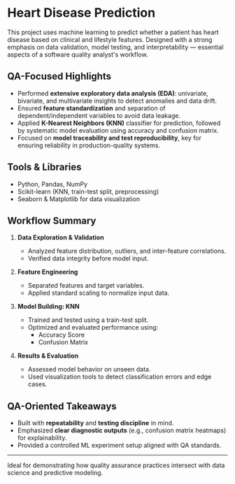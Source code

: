 # Heart Disease Prediction

This project uses machine learning to predict whether a patient has heart disease based on clinical and lifestyle features. Designed with a strong emphasis on data validation, model testing, and interpretability — essential aspects of a software quality analyst's workflow.

##   QA-Focused Highlights
- Performed **extensive exploratory data analysis (EDA)**: univariate, bivariate, and multivariate insights to detect anomalies and data drift.
- Ensured **feature standardization** and separation of dependent/independent variables to avoid data leakage.
- Applied **K-Nearest Neighbors (KNN)** classifier for prediction, followed by systematic model evaluation using accuracy and confusion matrix.
- Focused on **model traceability and test reproducibility**, key for ensuring reliability in production-quality systems.

##   Tools & Libraries
- Python, Pandas, NumPy
- Scikit-learn (KNN, train-test split, preprocessing)
- Seaborn & Matplotlib for data visualization

##   Workflow Summary

1. **Data Exploration & Validation**
   - Analyzed feature distribution, outliers, and inter-feature correlations.
   - Verified data integrity before model input.

2. **Feature Engineering**
   - Separated features and target variables.
   - Applied standard scaling to normalize input data.

3. **Model Building: KNN**
   - Trained and tested using a train-test split.
   - Optimized and evaluated performance using:
     - Accuracy Score
     - Confusion Matrix

4. **Results & Evaluation**
   - Assessed model behavior on unseen data.
   - Used visualization tools to detect classification errors and edge cases.

##   QA-Oriented Takeaways
- Built with **repeatability** and **testing discipline** in mind.
- Emphasized **clear diagnostic outputs** (e.g., confusion matrix heatmaps) for explainability.
- Provided a controlled ML experiment setup aligned with QA standards.

---

  Ideal for demonstrating how quality assurance practices intersect with data science and predictive modeling.
